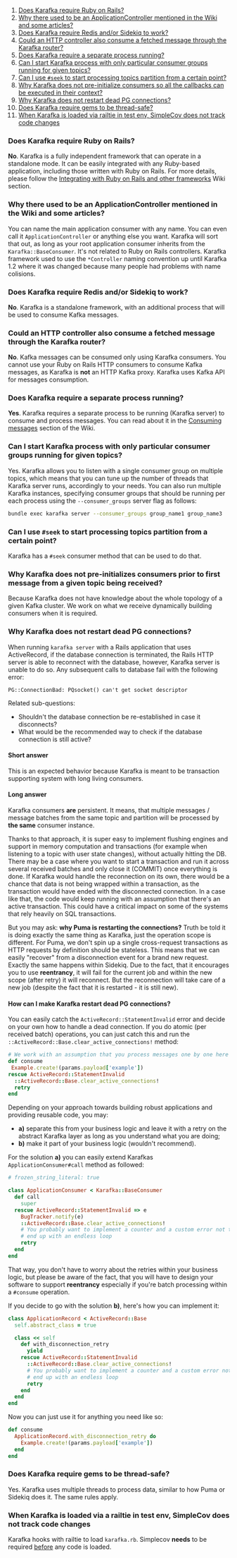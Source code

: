 1. [Does Karafka require Ruby on Rails?](#does-karafka-require-ruby-on-rails)
2. [Why there used to be an ApplicationController mentioned in the Wiki and some articles?](#why-there-used-to-be-an-applicationcontroller-mentioned-in-the-wiki-and-some-articles)
3. [Does Karafka require Redis and/or Sidekiq to work?](#does-karafka-require-redis-andor-sidekiq-to-work)
4. [Could an HTTP controller also consume a fetched message through the Karafka router?](#could-an-http-controller-also-consume-a-fetched-message-through-the-karafka-router)
5. [Does Karafka require a separate process running?](#does-karafka-require-a-separate-process-running)
6. [Can I start Karafka process with only particular consumer groups running for given topics?](#can-i-start-karafka-process-with-only-particular-consumer-groups-running-for-given-topics)
7. [Can I use ```#seek``` to start processing topics partition from a certain point?](#can-i-use-seek-to-start-processing-topics-partition-from-a-certain-point)
8. [Why Karafka does not pre-initialize consumers so all the callbacks can be executed in their context?](#why-karafka-does-not-pre-initialize-consumers-so-all-the-callbacks-can-be-executed-in-their-context)
9. [Why Karafka does not restart dead PG connections?](#why-karafka-does-not-restart-dead-pg-connections)
10. [Does Karafka require gems to be thread-safe?](#does-karafka-require-gems-to-be-thread-safe)
11. [When Karafka is loaded via railtie in test env, SimpleCov does not track code changes](#when-karafka-is-loaded-via-a-railtie-in-test-env-simplecov-does-not-track-code-changes)

### Does Karafka require Ruby on Rails?

**No**. Karafka is a fully independent framework that can operate in a standalone mode. It can be easily integrated with any Ruby-based application, including those written with Ruby on Rails. For more details, please follow the [Integrating with Ruby on Rails and other frameworks](https://github.com/karafka/karafka/wiki/Integrating-with-Ruby-on-Rails-and-other-frameworks) Wiki section.

### Why there used to be an ApplicationController mentioned in the Wiki and some articles?

You can name the main application consumer with any name. You can even call it ```ApplicationController``` or anything else you want. Karafka will sort that out, as long as your root application consumer inherits from the ```Karafka::BaseConsumer```. It's not related to Ruby on Rails controllers. Karafka framework used to use the ```*Controller``` naming convention up until Karafka 1.2 where it was changed because many people had problems with name colisions.

### Does Karafka require Redis and/or Sidekiq to work?

**No**. Karafka is a standalone framework, with an additional process that will be used to consume Kafka messages.

### Could an HTTP controller also consume a fetched message through the Karafka router?

**No**. Kafka messages can be consumed only using Karafka consumers. You cannot use your Ruby on Rails HTTP consumers to consume Kafka messages, as Karafka is **not** an HTTP Kafka proxy. Karafka uses Kafka API for messages consumption.

### Does Karafka require a separate process running?

**Yes**. Karafka  requires a separate process to be running (Karafka server) to consume and process messages. You can read about it in the [Consuming messages](https://github.com/karafka/karafka/wiki/Consuming-messages) section of the Wiki.

### Can I start Karafka process with only particular consumer groups running for given topics?

Yes. Karafka allows you to listen with a single consumer group on multiple topics, which means that you can tune up the number of threads that Karafka server runs, accordingly to your needs. You can also run multiple Karafka instances, specifying consumer groups that should be running per each process using the ```--consumer_groups``` server flag as follows:

```bash
bundle exec karafka server --consumer_groups group_name1 group_name3
```

### Can I use ```#seek``` to start processing topics partition from a certain point?

Karafka has a ```#seek``` consumer method that can be used to do that.

### Why Karafka does not pre-initializes consumers prior to first message from a given topic being received?

Because Karafka does not have knowledge about the whole topology of a given Kafka cluster. We work on what we receive dynamically building consumers when it is required.

### Why Karafka does not restart dead PG connections?

When running `karafka server` with a Rails application that uses ActiveRecord, if the database connection is terminated, the Rails HTTP server is able to reconnect with the database, however, Karafka server is unable to do so. Any subsequent calls to database fail with the following error:

```
PG::ConnectionBad: PQsocket() can't get socket descriptor
```

Related sub-questions:

-  Shouldn't the database connection be re-established in case it disconnects?
- What would be the recommended way to check if the database connection is still active?

#### Short answer

This is an expected behavior because Karafka is meant to be transaction supporting system with long living consumers.

#### Long answer

Karafka consumers **are** persistent. It means, that multiple messages / message batches from the same topic and partition will be processed by **the same** consumer instance.

Thanks to that approach, it is super easy to implement flushing engines and support in memory computation and transactions (for example when listening to a topic with user state changes), without actually hitting the DB. There may be a case where you want to start a transaction and run it across several received batches and only close it (COMMIT) once everything is done. If Karafka would handle the reconnection on its own, there would be a chance that data is not being wrapped within a transaction, as the transaction would have ended with the disconnected connection. In a case like that, the code would keep running with an assumption that there's an active transaction. This could have a critical impact on some of the systems that rely heavily on SQL transactions.

But you may ask: **why Puma is restarting the connections?** Truth be told it is doing exactly the same thing as Karafka, just the operation scope is different. For Puma, we don't spin up a single cross-request transactions as HTTP requests by definition should be stateless. This means that we can easily "recover" from a disconnection event for a brand new request. Exactly the same happens within Sidekiq. Due to the fact, that it encourages you to use **reentrancy**, it will fail for the current job and within the new scope (after retry) it will reconnect. But the reconnection will take care of a new job (despite the fact that it is restarted - it is still new).

#### How can I make Karafka restart dead PG connections?

You can easily catch the ```ActiveRecord::StatementInvalid``` error and decide on your own how to handle a dead connection. If you do atomic (per received batch) operations, you can just catch this and run the `::ActiveRecord::Base.clear_active_connections!` method:

```ruby
# We work with an assumption that you process messages one by one here and that you have a root key namespace for your JSON data
def consume
 Example.create!(params.payload['example'])
rescue ActiveRecord::StatementInvalid
  ::ActiveRecord::Base.clear_active_connections!
  retry
end
```

Depending on your approach towards building robust applications and providing reusable code, you may:

- **a)** separate this from your business logic and leave it with a retry on the abstract Karafka layer as long as you understand what you are doing;
- **b)** make it part of your business logic (wouldn't recommend).

For the solution **a)** you can easily extend Karafkas ``ApplicationConsumer#call`` method as followed:

```ruby
# frozen_string_literal: true

class ApplicationConsumer < Karafka::BaseConsumer
  def call
    super
  rescue ActiveRecord::StatementInvalid => e
    BugTracker.notify(e)
    ::ActiveRecord::Base.clear_active_connections!
    # You probably want to implement a counter and a custom error not to
    # end up with an endless loop
    retry
  end
end
```

That way, you don't have to worry about the retries within your business logic, but please be aware of the fact, that you will have to design your software to support **reentrancy** especially if you're batch processing within a `#consume` operation.

If you decide to go with the solution **b)**, here's how you can implement it:

```ruby
class ApplicationRecord < ActiveRecord::Base
  self.abstract_class = true

  class << self
    def with_disconnection_retry
      yield
    rescue ActiveRecord::StatementInvalid
      ::ActiveRecord::Base.clear_active_connections!
      # You probably want to implement a counter and a custom error not to
      # end up with an endless loop
      retry
    end
  end
end
```

Now you can just use it for anything you need like so:

```ruby
def consume
  ApplicationRecord.with_disconnection_retry do
    Example.create!(params.payload['example'])
  end
end
```

### Does Karafka require gems to be thread-safe?

Yes. Karafka uses multiple threads to process data, similar to how Puma or Sidekiq does it. The same rules apply.

### When Karafka is loaded via a railtie in test env, SimpleCov does not track code changes

Karafka hooks with railtie to load `karafka.rb`. Simplecov **needs** to be required [before](https://github.com/simplecov-ruby/simplecov#getting-started=) any code is loaded.
